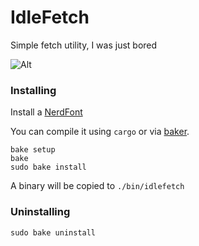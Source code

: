 # IdleFetch

Simple fetch utility, I was just bored

![Alt](https://media.discordapp.net/attachments/985433521084563486/995958893941366804/unknown.png)

### Installing

Install a [NerdFont](https://www.nerdfonts.com/)

You can compile it using `cargo` or via [baker](https://github.com/rv178/baker).

```
bake setup
bake
sudo bake install
```

A binary will be copied to `./bin/idlefetch`

### Uninstalling

```
sudo bake uninstall
```
